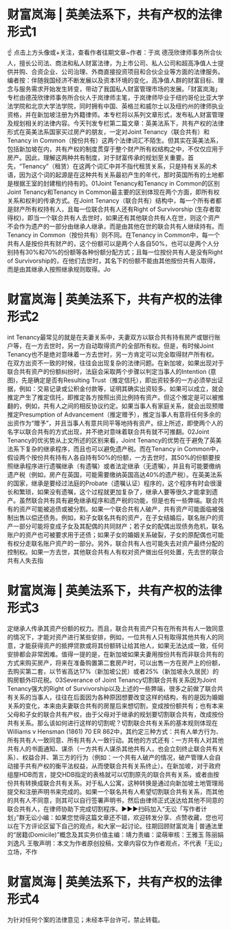 # 财富岚海 | 英美法系下，共有产权的法律形式1

☝ 点击上方头像或+关注，查看作者往期文章~作者：于岚 德茂欣律师事务所合伙人，擅长公司法、商法和私人财富法律，为上市公司、私人公司和超高净值人士提供并购、合资企业、公司治理、外商直接投资项目和合伙企业等方面的法律服务。编者按：伴随我国经济不断发展以及资本环境的变化，高净值人群的财富目标、理念与服务需求开始发生转变，带动了我国私人财富管理市场的发展。「财富岚海」专栏由德茂欣律师事务所合伙人于岚律师主笔，于岚律师毕业于纽约哥伦比亚大学法学院和北京大学法学院，同时拥有中国、英格兰和威尔士以及纽约州的律师执业资格，并在新加坡注册为外籍律师。本专栏将以系列文章形式，发布私人财富管理及规划相关的法律内容。今天刊发专栏第二篇文章：英美法系下，共有产权的法律形式在英美法系国家买过房产的朋友，一定对Joint Tenancy（联合共有）和Tenancy in Common（按份共有）这两个法律词汇不陌生。但其实在英美法系，包括新加坡在内，共有产权的制度贯穿于整个财产所有权结构之中，不仅仅应用于房产。因此，理解这两种共有制度，对于财富传承的规划至关重要。首先，“Tenancy”（租赁）在这两个词汇中并不指代租赁关系，只是持有关系的术语，因为这个词的起源是在这种共有关系最初产生的年代，那时英国所有的土地都是根据王室的封建租约持有的。01Joint Tenancy和Tenancy in Common的区别Joint Tenancy和Tenancy in Common最主要的区别体现在两个方面，即所有权关系和权利的传承方式。在Joint Tenancy（联合共有）结构中，每一个所有者都是财产所有权持有人，且每一位联合共有人还有Right of Survivorship (生存者取得权)，即当一个联合共有人去世时，如果还有其他联合共有人在世，则这个资产不会作为遗产的一部分由继承人继承，而是由其他在世的联合共有人继续持有。而Tenancy in Common（按份共有）则不同。在Tenancy in Common中，每一个共有人是按份共有财产的，这个份额可以是两个人各自50%，也可以是两个人分别持有30%和70%的份额等各种份额分配方式；且每一位按份共有人是没有Right of Survivorship的，在他们去世时，其名下的份额不能由其他按份共有人取得，而是由其继承人按照继承规则取得。Jo

# 财富岚海 | 英美法系下，共有产权的法律形式2

int Tenancy最常见的就是在夫妻关系中，夫妻双方以联合共有持有房产或银行账户等，在一方去世时，另一方自动取得资产的全部所有权。但是，有时候Joint Tenancy也不是绝对意味着一方去世时，另一方肯定可以完全取得财产所有权。在双方出资不一致的时候，往往会出现复杂的法律问题。在新加坡，如果出现对于联合共有资产的份额纠纷时，法庭会采取两个步骤以判定当事人的Intention (意图)，先是确定是否有Resulting Trust（推定信托），即出资较多的一方必须举出证据，例如：交易记录或公积金付款等，证明其确实出资较多。如果可以成立，就会推定产生了推定信托，即推定各方按照出资比例持有资产。但这个推定是可以被推翻的，例如，共有人之间的相反协议约定。如果当事人有家庭关系，就会出现预赠推定Presumption of Advancement（推定赠予），推定当事人有意将任何多余的出资作为“赠予”，并且当事人有意共同平等地持有资产。综上所述，即使两个人的名字以联合共有的方式出现，并不绝对意味着联合共有就不可推翻。02Joint Tenancy的优劣势从上文所述的区别来看，Joint Tenancy的优势在于避免了英美法系下复杂的继承程序，而且也可以避免遗产税。而在Tenancy in Common中，假设两个按份共有持有人各自持有50%的份额，一方去世时，其50%的份额要按照继承程序进行遗嘱继承（有遗嘱）或者法定继承（无遗嘱），并且有可能要缴纳遗产税（例如，房产在英国，可能需要缴纳英国高达40%的遗产税）。在英美法系的国家，继承是要经过法庭的Probate（遗嘱认证）程序的，这个程序有时会很漫长和繁琐，如果没有遗嘱，这个过程就更加复杂了，继承人要等很久才能拿到遗产。虽然联合共有具有避免继承程序和遗产税的功能，但是也有一些弊端。联合共有的资产可能被追债或被分割。如果一个联合共有人破产，共有资产可能面临被强制出售以偿还债务。例如，和子女联名共有的资产，在子女结婚后，联名账户的资产一部分可能将变成子女及其配偶的共同财产；若子女的配偶出现债务危机，联名账户的资产也可被要求用于还债；如果子女的婚姻关系破裂，子女的原配偶也可能有权分走联名账户资产的一部分。另外，联合共有人也可能失去对资产最终分配的控制权。如果一方去世，其他联合共有人有权对资产做出任何处置，先去世的联合共有人失去指

# 财富岚海 | 英美法系下，共有产权的法律形式3

定继承人传承其资产份额的权力。而且，联合共有资产只有在所有共有人一致同意的情况下，才能对资产进行某些安排，例如，一位共有人只有取得其他共有人的同意，才能获得资产的抵押贷款或将其份额转让给其他人，如果无法达成一致，任何安排都会非常困难。值得一提的是，在新加坡如果夫妻用按份共有而非联合共有的方式来购买房产，将来在准备购置第二套房产时，可以出售一方在房产上的份额，去购买第二套，以节省高达17%（新加坡公民）或者25%（新加坡永久居民）的购房额外印花税。03Severance of Joint Tenancy切割联合共有关系因为Joint Tenancy强大的Right of Survivorship以及上述的一些弊端，很多之前做了联合共有关系的当事人，往往在后面因为各种原因想要改变这样的结构，有的是因为婚姻关系的变化，本来由夫妻联合共有的房屋后来想切割，变成按份额共有；也有本来父母和子女的联合共有产权，由于父母对于继承的规划要切割联合共有，改成按份共有关系。那么该如何进行这样的切割呢？切割联合共有关系的基本规则体现在 Williams v Hensman (1861) 70 ER 862中，其约定三种方式：共有人单方行为、所有共有人一致同意、所有共有人一致行动。其他的方式还有：一方共有人对其他共有人的书面通知、谋杀（一方共有人谋杀其他共有人，也会立刻终止联合共有关系）、权益合并、第三方的行为（例如：一个共有人破产的情况，破产管理人会自动接手共有产权的衡平法权益，从而使联合共有关系终止）。在新加坡，对于政府组屋HDB而言，提交HDB指定的表格就可以切割原先的联合共有关系，或者由按份共有转换成联合共有关系。对于私人公寓，这种转换是通过向新加坡土地管理局提交和注册声明书来完成的。如果一个联名共有人希望切割联合共有关系，而其他的共有人不同意，则其可以自行签署声明书，然后由律师正式送达给其他不同意的联合共有人，在律师协助下完成切割程序。►►►扫码加入“无讼「写作者计划」”群无讼小编：如果您觉得这篇文章还不错，欢迎转发分享、点赞收藏，您也可以在下方评论区留下自己的观点，和大家一起讨论。往期回顾财富岚海 | 普通法里的“居籍(Domicile)”概念及其实务价值主编：靖力责编：梁萌审核：王雅玉 陈丽娟 刘逸凡 王敬声明：本文为作者原创投稿，文章内容仅为作者观点，不代表「无讼」立场，不作

# 财富岚海 | 英美法系下，共有产权的法律形式4

为针对任何个案的法律意见；未经本平台许可，禁止转载。

